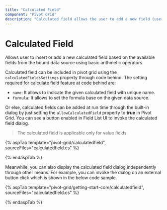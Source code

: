 ```yaml
---
title: "Calculated Field"
component: "Pivot Grid"
description: "Calculated field allows the user to add a new field (user-defined) dynamically based on a simple mathematical formula."
---
```


# Calculated Field

Allows user to insert or add a new calculated field based on the available fields from the bound data source using basic arithmetic operators.

Calculated field can be included in pivot grid using the `calculatedFieldsSettings` property through code behind. The setting required for calculate field feature at code behind are:
* `name`: It allows to indicate the given calculated field with unique name.
* `formula`: It allows to set the formula base on the given data source.

Or else, calculated fields can be added at run time through the built-in dialog by just setting the `allowCalculatedField` property to **true** in Pivot Grid. You can see a button enabled in Field List UI to invoke the calculated field dialog.

> The calculated field is applicable only for value fields.

{% aspTab template="pivot-grid/calculatedfield", sourceFiles="calculatedfield.cs" %}

{% endaspTab %}

Meanwhile, you can also display the calculated field dialog independently through other means. For example, you can invoke the dialog on an external button click which is shown in the below code sample.

{% aspTab template="pivot-grid/getting-start-core/calculatedfield", sourceFiles="calculatedfield.cs" %}

{% endaspTab %}